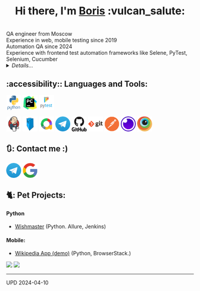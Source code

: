 <h1 align="center">Hi there, I'm <a href="https://github.com/rollnicker" target="_blank">Boris</a> :vulcan_salute: </h1>
<br>QA engineer from Moscow 
<br>Experience in web, mobile testing since 2019
<br>Automation QA since 2024
<br>Experience with frontend test automation frameworks like Selene, PyTest, Selenium, Cucumber


<details>
    <summary><i>Details...</i></summary>
<!-- Additional Work Line section -->
<!-- <summary>My Work Line</summary> -->  

</details>


<!-- EDU section -->
<!--
## :four_leaf_clover: Образование, курсы
<details><summary><i>List</i></summary> 
    
* qa.guru
* Stepik
</details>
-->  

## :accessibility:: Languages and Tools:

<code><img src="images/python-original-wordmark.svg" width="40" height="40"  alt="olgakos" title="Python"></code>
<code><img src="images/pycharm-original.svg" width="40" height="40"  alt="olgakos" title="PyCharm"></code>
<code><img src="images/pytest-original-wordmark.svg" width="40" height="40"  alt="olgakos" title="PyTest"></code>

<code><img src="images/jenkins-original.svg" width="40" height="40"  alt="olgakos" title="Jenkins"></code>
<code><img src="images/selenoid-image.jpeg" width="40" height="40"  alt="olgakos" title="Selenoid"></code>
<code><img src="images/allure.png" width="40" height="40"  alt="olgakos" title="Allure Report"></code>
<code><img src="images/Telegram_logo.webp" width="40" height="40"  alt="olgakos" title="Telegram Bot"></code>
<code><img src="images/github-original-wordmark.svg" width="40" height="40" alt="Git" title="Git"></code>
<code><img src="images/git-original-wordmark.svg" width="40" height="40"  alt="olgakos" title="Github"></code>
<code><img src="images/postman-original.svg" width="40" height="40" alt="olgakos" title="Postman"></code>
<code><img src="images/insomnia-original.svg" width="40" height="40" alt="olgakos" title="Microsoft SQL Server"></code>
<code><img src="images/browserstack-original.svg" width="40" height="40"  alt="olgakos" title="BrowserStack"></code>


<!--  Contacts section -->

## 🔃: Contact me :)

<code><a href="https://t.me/38erew"><img src="images/Telegram_logo.webp" width="40" height="40" title="My Telegram"></a></code>
<code><a href="mailto:rollnicker38@gmail.com" target="blank"><img src="images/google-original.svg" height="40" width="40" title="My Gmail"></a></code>

## 🐈: Pet Projects:

#### Python

* <a target="_blank" href="https://github.com/rollnicker/QAGuru9_15">Wishmaster</a> (Python. Allure, Jenkins)

#### Mobile:

* <a target="_blank" href="https://github.com/rollnicker/QAGuru9_22" target="_blank">Wikipedia App (demo)</a> (Python,
  BrowserStack.)

<!--
<br><a target="_blank" href="https://github.com/olgakos/demo_nytimes_app">Demo New York Times App (Python. Appium.)</a>
<code><a href="https://jenkins.autotests.cloud/job/C02_OlgaKos_python_newyorktimes_app_test/"><img src="images/logo/Jenkins.svg" width="25" height="25" alt="olgakos" title="Jenkins"></a></code>
<code><a href="https://jenkins.autotests.cloud/job/C02_OlgaKos_python_newyorktimes_app_test/*/allure/"><img src="images/logo/Allure_new.png" width="25" height="25" alt="olgakos" title="Allure"></a></code>-->  



<!--  Widgets section -->
![](http://github-profile-summary-cards.vercel.app/api/cards/repos-per-language?username=rollnicker&theme=default)
![](http://github-profile-summary-cards.vercel.app/api/cards/stats?username=rollnicker&theme=default)

       
------------------
UPD 2024-04-10
